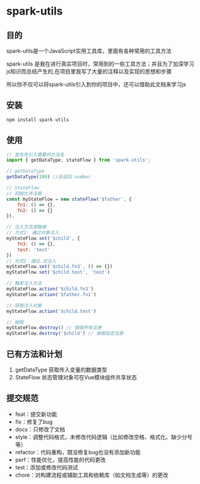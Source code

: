 # spark-utils

## 目的

spark-utils是一个JavaScript实用工具库，里面有各种常用的工具方法

spark-utils 是我在进行真实项目时，常用到的一些工具方法；并且为了加深学习js知识而总结产生的,在项目里我写了大量的注释以及实现的思想和步骤

所以你不仅可以将spark-utils引入到你的项目中，还可以借助此文档来学习js

## 安装

```js
npm install spark-utils
```

## 使用

```js
// 首先先引入需要的方法名
import { getDataType, stateFlow } from 'spark-utils';

// getDataType
getDataType(100) //会返回 number

// StateFlow
// 初始化并注册
const myStateFlow = new stateFlow('$father', {
    fn1: () => {},
    fn2: () => {}
}),

// 注入方法或数据
// 方式1: 通过对象注入
myStateFlow.set('$child', {
    fn3: () => {},
    test: 'test'
})
// 方式2：通过.式注入
myStateFlow.set('$child.fn3', () => {})
myStateFlow.set('$child.test', 'test')

// 触发注入方法
myStateFlow.action('$child.fn3')
myStateFlow.action('$father.fn1')

// 获取注入对象
myStateFlow.action('$child.test')

// 销毁
myStateFlow.destroy() // 销毁所有注册
myStateFlow.destroy('$child') // 销毁指定注册

```

## 已有方法和计划

1. getDataType 获取传入变量的数据类型
2. StateFlow  状态管理对象可在Vue模块组件共享状态

## 提交规范

- feat：提交新功能
- fix：修复了bug
- docs：只修改了文档
- style：调整代码格式，未修改代码逻辑（比如修改空格、格式化、缺少分号等）
- refactor：代码重构，既没修复bug也没有添加新功能
- perf：性能优化，提高性能的代码更改
- test：添加或修改代码测试
- chore：对构建流程或辅助工具和依赖库（如文档生成等）的更改
